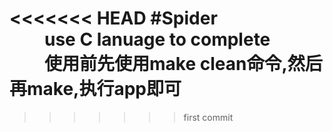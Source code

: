 <<<<<<< HEAD
#Spider<br>
&emsp;&emsp;use C lanuage to complete<br>
&emsp;&emsp;使用前先使用make clean命令,然后再make,执行app即可
=======

>>>>>>> first commit
